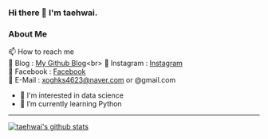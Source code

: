 ### Hi there 👋 I'm taehwai.

### About Me
📫 How to reach me <br>
📰 Blog : [My Github Blog](https://taehwai.github.io.)<br>
📙 Instagram : [Instagram](https://www.instagram.com/taehwai_/)<br>
📘 Facebook : [Facebook](https://www.facebook.com/profile.php?id=100003574690844)<br>
📩 E-Mail : xoghks4623@naver.com or @gmail.com<br>
- 🔭 I'm interested in data science 
- 🌱 I’m currently learning Python 

---

[![taehwai's github stats](https://github-readme-stats.vercel.app/api?username=taehwai)](https://github.com/anuraghazra/github-readme-stats)

